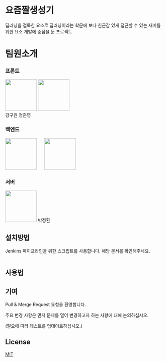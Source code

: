 # 요즘짤생성기

딥러닝을 접목한 요소로 딥러닝이라는 학문에 보다 친근감 있게 접근할 수 있는 재미를 위한 요소 개발에 중점을 둔 프로젝트 

# 팀원소개
### 프론트
<img src="/uploads/95c86ac00bb9068fbaddfde923ea99f8/goo.jpg" width="100px" height="100px">
<img src="/uploads/ba2a3448a0c37d1793d6c6ee48c57055/4.jpg" width="100px" height="100px"> 
<br>강구원 &#09;&#09;정준영 

### 백엔드
<img src="/uploads/7640898ee20c5daec513d93820395bf8/2.jpg" width="100px" height="100px"> &nbsp;&nbsp;&nbsp;&nbsp;
<img src="/uploads/102c25d71feaf1951631d7100c99c180/3.jpg" width="100px" height="100px"> 

### 서버
<img src="/uploads/caba213988a96f88a9509cf2d29a3b9a/5.png" width="100px" height="100px"> 박정환

## 설치방법

Jenkins 파이프라인을 위한 스크립트를 사용합니다. 해당 문서를 확인해주세요.

```bash
```

## 사용법



## 기여
Pull & Merge Request 요청을 환영합니다. 

주요 변경 사항은 먼저 문제를 열어 변경하고자 하는 사항에 대해 논의하십시오.

(필요에 따라 테스트를 업데이트하십시오.)

## License
[MIT](https://choosealicense.com/licenses/mit/)